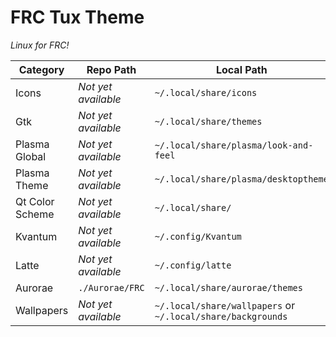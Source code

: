 # FRC Tux Theme

*Linux for FRC!*

| Category        | Repo Path           | Local Path                                                  | System Path              |
| --------------- | ------------------- | ----------------------------------------------------------- | ------------------------ |
| Icons           | *Not yet available* | `~/.local/share/icons`                                      | `/usr/share/icons`       |
| Gtk             | *Not yet available* | `~/.local/share/themes`                                     | `/usr/share/themes`      |
| Plasma Global   | *Not yet available* | `~/.local/share/plasma/look-and-feel`                       |                          |
| Plasma Theme    | *Not yet available* | `~/.local/share/plasma/desktoptheme`                        |                          |
| Qt Color Scheme | *Not yet available* | `~/.local/share/`                                           |                          |
| Kvantum         | *Not yet available* | `~/.config/Kvantum`                                         |                          |
| Latte           | *Not yet available* | `~/.config/latte`                                           |                          |
| Aurorae         | `./Aurorae/FRC`     | `~/.local/share/aurorae/themes`                             |                          |
| Wallpapers      | *Not yet available* | `~/.local/share/wallpapers` or `~/.local/share/backgrounds` | `/usr/share/backgrounds` |
